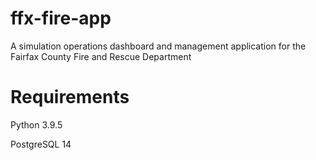 # ffx-fire-app
A simulation operations dashboard and management application for the Fairfax County Fire and Rescue Department

# Requirements
Python 3.9.5

PostgreSQL 14
